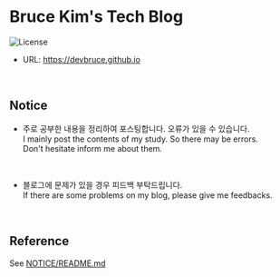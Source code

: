 # Bruce Kim's Tech Blog

![License](https://img.shields.io/github/license/devbruce/devbruce.github.io.svg)

- URL: <https://devbruce.github.io>

<br>

## Notice

- 주로 공부한 내용을 정리하여 포스팅합니다. 오류가 있을 수 있습니다.  
I mainly post the contents of my study. So there may be errors.  
Don't hesitate inform me about them.

<br>

- 블로그에 문제가 있을 경우 피드백 부탁드립니다.  
If there are some problems on my blog, please give me feedbacks.

<br>

## Reference

See [NOTICE/README.md](https://github.com/devbruce/devbruce.github.io/blob/master/NOTICE/README.md)
